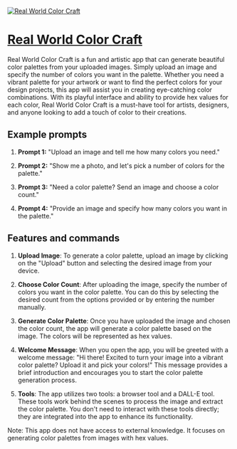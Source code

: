 [![Real World Color Craft](https://files.oaiusercontent.com/file-BXHexBzfmIarmZihtmffPux4?se=2123-10-19T05%3A05%3A22Z&sp=r&sv=2021-08-06&sr=b&rscc=max-age%3D31536000%2C%20immutable&rscd=attachment%3B%20filename%3D89a10a56-61bf-4211-a640-9433324e6cc4.png&sig=Ks6sNpb6d9yMsxqplETQyiMTiS3OtG2yBKrKfAoOlZg%3D)](https://chat.openai.com/g/g-YMP0E2d5u-real-world-color-craft)

# [Real World Color Craft](https://chat.openai.com/g/g-YMP0E2d5u-real-world-color-craft)

Real World Color Craft is a fun and artistic app that can generate beautiful color palettes from your uploaded images. Simply upload an image and specify the number of colors you want in the palette. Whether you need a vibrant palette for your artwork or want to find the perfect colors for your design projects, this app will assist you in creating eye-catching color combinations. With its playful interface and ability to provide hex values for each color, Real World Color Craft is a must-have tool for artists, designers, and anyone looking to add a touch of color to their creations.

## Example prompts

1. **Prompt 1:** "Upload an image and tell me how many colors you need."

2. **Prompt 2:** "Show me a photo, and let's pick a number of colors for the palette."

3. **Prompt 3:** "Need a color palette? Send an image and choose a color count."

4. **Prompt 4:** "Provide an image and specify how many colors you want in the palette."

## Features and commands

1. **Upload Image**: To generate a color palette, upload an image by clicking on the "Upload" button and selecting the desired image from your device.

2. **Choose Color Count**: After uploading the image, specify the number of colors you want in the color palette. You can do this by selecting the desired count from the options provided or by entering the number manually.

3. **Generate Color Palette**: Once you have uploaded the image and chosen the color count, the app will generate a color palette based on the image. The colors will be represented as hex values.

4. **Welcome Message**: When you open the app, you will be greeted with a welcome message: "Hi there! Excited to turn your image into a vibrant color palette? Upload it and pick your colors!" This message provides a brief introduction and encourages you to start the color palette generation process.

5. **Tools**: The app utilizes two tools: a browser tool and a DALL-E tool. These tools work behind the scenes to process the image and extract the color palette. You don't need to interact with these tools directly; they are integrated into the app to enhance its functionality.

Note: This app does not have access to external knowledge. It focuses on generating color palettes from images with hex values.
